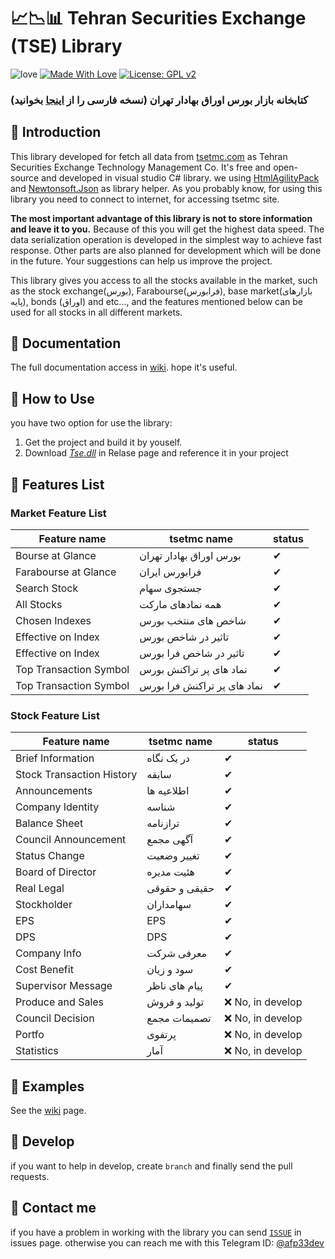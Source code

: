 # 📈📉📊 Tehran Securities Exchange (TSE) Library

![love](https://ci.appveyor.com/api/projects/status/32r7s2skrgm9ubva?svg=true)
[![Made With Love](https://img.shields.io/badge/Made%20With-Love-orange.svg)](https://github.com/chetanraj/awesome-github-badges)
[![License: GPL v2](https://img.shields.io/badge/License-GPL%20v2-blue.svg)](https://github.com/AFP33/TSE/blob/master/LICENSE)

### کتابخانه بازار بورس اوراق بهادار تهران (نسخه فارسی را از [اینجا](/READMEPERSIAN.md) بخوانید)

## 📌 Introduction
This library developed for fetch all data from [tsetmc.com](http://www.tsetmc.com/) as Tehran Securities Exchange Technology Management Co. It's free and open-source and developed in visual studio C# library. we using [HtmlAgilityPack](https://html-agility-pack.net/) and [Newtonsoft.Json](https://github.com/JamesNK/Newtonsoft.Json) as library helper. As you probably know, for using this library you need to connect to internet, for accessing tsetmc site.

**The most important advantage of this library is not to store information and leave it to you.** Because of this you will get the highest data speed. The data serialization operation is developed in the simplest way to achieve fast response. Other parts are also planned for development which will be done in the future. Your suggestions can help us improve the project.

This library gives you access to all the stocks available in the market, such as the stock exchange(بورس), Farabourse(فرابورس), base market(بازارهای پایه), bonds (اوراق) and etc..., and the features mentioned below can be used for all stocks in all different markets.

## 📝 Documentation 
The full documentation access in [wiki](https://github.com/AFP33/TSE/wiki). hope it's useful.

## 📌 How to Use
you have two option for use the library:
1. Get the project and build it by youself.
2. Download [*Tse.dll*](https://github.com/AFP33/TSE/releases) in Relase page and reference it in your project

## 📌 Features List

### Market Feature List
<table>
   <thead>
      <tr>
         <th>Feature name</th>
         <th>tsetmc name</th>
         <th>status</th>
      </tr>
   </thead>
   <tbody>
      <tr> <td>Bourse at Glance</td> <td>بورس اوراق بهادار تهران</td> <td>✔</td> </tr>
      <tr> <td>Farabourse at Glance</td> <td>فرابورس ایران</td> <td>✔</td> </tr>
      <tr> <td>Search Stock</td> <td>جستجوی سهام</td> <td>✔</td> </tr>
      <tr> <td>All Stocks</td> <td>همه نمادهای مارکت</td> <td>✔</td> </tr>
      <tr> <td>Chosen Indexes</td> <td>شاخص های منتخب بورس</td> <td>✔</td> </tr>
      <tr> <td>Effective on Index</td> <td>تاثیر در شاخص بورس</td> <td>✔</td> </tr>
      <tr> <td>Effective on Index</td> <td>تاثیر در شاخص فرا بورس</td> <td>✔</td> </tr>
      <tr> <td>Top Transaction Symbol</td> <td>نماد های پر تراکنش بورس</td> <td>✔</td> </tr>
      <tr> <td>Top Transaction Symbol</td> <td>نماد های پر تراکنش فرا بورس</td> <td>✔</td> </tr>
   </tbody>
</table>

### Stock Feature List

<table>
   <thead>
      <tr>
         <th>Feature name</th>
         <th>tsetmc name</th>
         <th>status</th>
      </tr>
   </thead>
   <tbody>
      <tr> <td>Brief Information</td> <td>در یک نگاه</td> <td>✔</td> </tr>
      <tr> <td>Stock Transaction History</td> <td>سابقه</td> <td>✔</td> </tr>
      <tr> <td>Announcements</td> <td>اطلاعیه ها</td><td>✔</td> </tr>
      <tr> <td>Company Identity</td> <td>شناسه</td><td>✔</td> </tr>
      <tr> <td>Balance Sheet</td> <td>ترازنامه</td><td>✔</td> </tr>
      <tr> <td>Council Announcement</td> <td>آگهی مجمع</td><td>✔</td> </tr>
      <tr> <td>Status Change</td> <td>تغییر وضعیت</td><td>✔</td> </tr>
      <tr> <td>Board of Director</td> <td>هئیت مدیره</td><td>✔</td> </tr>
      <tr> <td>Real Legal</td> <td>حقیقی و حقوقی</td><td>✔</td> </tr>
      <tr> <td>Stockholder</td> <td>سهامداران</td><td>✔</td> </tr>
      <tr> <td>EPS</td> <td>EPS</td><td>✔</td> </tr>
      <tr> <td>DPS</td> <td>DPS</td><td>✔</td> </tr>
      <tr> <td>Company Info</td> <td>معرفی شرکت</td><td>✔</td> </tr>
      <tr> <td>Cost Benefit</td> <td>سود و زیان</td><td>✔</td> </tr>
      <tr> <td>Supervisor Message</td> <td>پیام های ناظر</td><td>✔</td> </tr>
      <tr> <td>Produce and Sales</td> <td>تولید و فروش</td><td>❌ No, in develop</td> </tr>
      <tr> <td>Council Decision</td> <td>تصمیمات مجمع</td><td>❌ No, in develop</td> </tr>
      <tr> <td>Portfo</td> <td>پرتفوی</td><td>❌ No, in develop</td> </tr>
      <tr> <td>Statistics</td> <td>آمار</td><td>❌ No, in develop</td> </tr>
   </tbody>
</table>

## 📌 Examples
   See the [wiki](https://github.com/AFP33/TSE/wiki) page.

## 📌 Develop
if you want to help in develop, create `branch` and finally send the pull requests.

## 📌 Contact me
if you have a problem in working with the library you can send [`ISSUE`](https://github.com/AFP33/TSE/issues) in issues page.
otherwise you can reach me with this Telegram ID: [@afp33dev](https://telegram.me/afp33dev)
